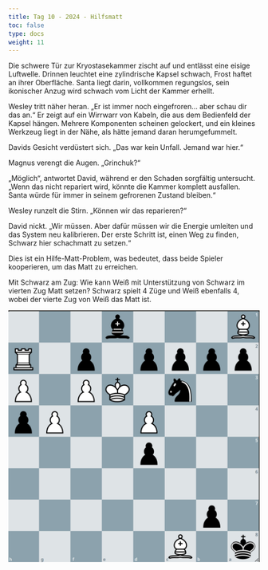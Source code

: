 ```yaml
---
title: Tag 10 - 2024 - Hilfsmatt 
toc: false
type: docs
weight: 11
---
```


Die schwere Tür zur Kryostasekammer zischt auf und entlässt eine eisige Luftwelle. Drinnen leuchtet eine zylindrische Kapsel schwach, Frost haftet an ihrer Oberfläche. Santa liegt darin, vollkommen regungslos, sein ikonischer Anzug wird schwach vom Licht der Kammer erhellt.

Wesley tritt näher heran. „Er ist immer noch eingefroren... aber schau dir das an.“ Er zeigt auf ein Wirrwarr von Kabeln, die aus dem Bedienfeld der Kapsel hängen. Mehrere Komponenten scheinen gelockert, und ein kleines Werkzeug liegt in der Nähe, als hätte jemand daran herumgefummelt.

Davids Gesicht verdüstert sich. „Das war kein Unfall. Jemand war hier.“

Magnus verengt die Augen. „Grinchuk?“

„Möglich“, antwortet David, während er den Schaden sorgfältig untersucht. „Wenn das nicht repariert wird, könnte die Kammer komplett ausfallen. Santa würde für immer in seinem gefrorenen Zustand bleiben.“

Wesley runzelt die Stirn. „Können wir das reparieren?“

David nickt. „Wir müssen. Aber dafür müssen wir die Energie umleiten und das System neu kalibrieren. Der erste Schritt ist, einen Weg zu finden, Schwarz hier schachmatt zu setzen.“

Dies ist ein Hilfe-Matt-Problem, was bedeutet, dass beide Spieler kooperieren, um das Matt zu erreichen.

Mit Schwarz am Zug: Wie kann Weiß mit Unterstützung von Schwarz im vierten Zug Matt setzen? Schwarz spielt 4 Züge und Weiß ebenfalls 4, wobei der vierte Zug von Weiß das Matt ist.

![Stellung Tag 10](/2024/day10.jpg "k1B5/1p6/8/3p4/3P2Pp/2n1KP1P/pppp1p1R/B3b3 b - - 0 1")


